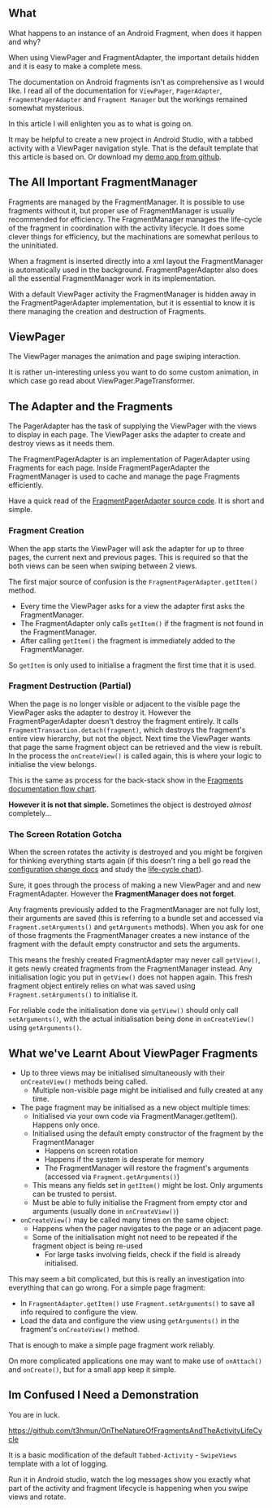 ## What

What happens to an instance of an Android Fragment, when does it happen and why?

When using ViewPager and FragmentAdapter, the important details hidden and it is easy to make a complete mess.

The documentation on Android fragments isn't as comprehensive as I would like.
I read all of the documentation for 
`ViewPager`, 
`PagerAdapter`, 
`FragmentPagerAdapter` 
and 
`Fragment Manager`
but the workings remained somewhat mysterious.


In this article I will enlighten you as to what is going on.


It may be helpful to create a new project in Android Studio, with a tabbed activity with a ViewPager navigation style.
That is the default template that this article is based on. Or download my [demo app from github](https://github.com/t3hmun/OnTheNatureOfFragmentsAndTheActivityLifeCycle).

## The All Important FragmentManager

Fragments are managed by the FragmentManager.
It is possible to use fragments without it, but proper use of FragmentManager is usually recommended for efficiency.
The FragmentManager manages the life-cycle of the fragment in coordination with the activity lifecycle.
It does some clever things for efficiency, but the machinations are somewhat perilous to the uninitiated.

When a fragment is inserted directly into a xml layout the FragmentManager is automatically used in the background.
FragmentPagerAdapter also does all the essential FragmentManager work in its implementation.

With a default ViewPager activity the FragmentManager is hidden away in the FragmentPagerAdapter implementation, 
but it is essential to know it is there managing the creation and destruction of Fragments.


## ViewPager

The ViewPager manages the animation and page swiping interaction.

It is rather un-interesting unless you want to do some custom animation, 
in which case go read about ViewPager.PageTransformer.


## The Adapter and the Fragments

The PagerAdapter has the task of supplying the ViewPager with the views to display in each page.
The ViewPager asks the adapter to create and destroy views as it needs them.

The FragmentPagerAdapter is an implementation of PagerAdapter using Fragments for each page.
Inside FragmentPagerAdapter the FragmentManager is used to cache and manage the page Fragments efficiently.

Have a quick read of the [FragmentPagerAdapter source code](https://android.googlesource.com/platform/frameworks/support/+/nougat-release/v13/java/android/support/v13/app/FragmentPagerAdapter.java).
It is short and simple.


### Fragment Creation

When the app starts the ViewPager will ask the adapter for up to three pages, the current next and previous pages.
This is required so that the both views can be seen when swiping between 2 views.

The first major source of confusion is the `FragmentPagerAdapter.getItem()` method.

* Every time the ViewPager asks for a view the adapter first asks the FragmentManager.
* The FragmentAdapter only calls `getItem()` if the fragment is not found in the FragmentManager.
* After calling `getItem()` the fragment is immediately added to the FragmentManager.

So `getItem` is only used to initialise a fragment the first time that it is used.


### Fragment Destruction (Partial)

When the page is no longer visible or adjacent to the visible page the ViewPager asks the adapter to destroy it.
However the FragmentPagerAdapter doesn't destroy the fragment entirely.
It calls `FragmentTransaction.detach(fragment)`, which destroys the fragment's entire view hierarchy, but not the object.
Next time the ViewPager wants that page the same fragment object can be retrieved and the view is rebuilt.
In the process the `onCreateView()` is called again, this is where your logic to initialise the view belongs.

This is the same as process for the back-stack show in the [Fragments documentation flow chart](https://developer.android.com/guide/components/fragments.html#Creating).

**However it is not that simple.** Sometimes the object is destroyed _almost_ completely...


### The Screen Rotation Gotcha

When the screen rotates the activity is destroyed and you might be forgiven for thinking everything starts again 
(if this doesn't ring a bell go read the [configuration change docs](https://developer.android.com/guide/topics/resources/runtime-changes.html) and study the [life-cycle chart](https://developer.android.com/reference/android/app/Activity.html#ActivityLifecycle)).

Sure, it goes through the process of making a new ViewPager and and new FragmentAdapter.
However the **FragmentManager does not forget**.

Any fragments previously added to the FragmentManager are not fully lost, their arguments are saved 
(this is referring to a bundle set and accessed via `Fragment.setArguments()` and `getArguments` methods).
When you ask for one of those fragments the FragmentManager creates a new instance of the fragment with the default empty constructor and sets the arguments.

This means the freshly created FragmentAdapter may never call `getView()`, it gets newly created fragments from the FragmentManager instead.
Any initialisation logic you put in `getView()` does not happen again.
This fresh fragment object entirely relies on what was saved using `Fragment.setArguments()` to initialise it.

For reliable code the initialisation done via `getView()` should only call `setArguments()`, 
with the actual initialisation being done in `onCreateView()` using `getArguments()`.



## What we've Learnt About ViewPager Fragments

* Up to three views may be initialised simultaneously with their `onCreateView()` methods being called.
    * Multiple non-visible page might be initialised and fully created at any time.
* The page fragment may be initialised as a new object multiple times:
    * Initialised via your own code via FragmentManager.getItem(). Happens only once.
    * Initialised using the default empty constructor of the fragment by the FragmentManager
        * Happens on screen rotation
        * Happens if the system is desperate for memory
        * The FragmentManager will restore the fragment's arguments (accessed via `Fragment.getArguments()`)
    * This means any fields set in `getItem()` might be lost. Only arguments can be trusted to persist.
    * Must be able to fully initialise the Fragment from empty ctor and arguments (usually done in `onCreateView()`)
* `onCreateView()` may be called many times on the same object:
    * Happens when the pager navigates to the page or an adjacent page.
    * Some of the initialisation might not need to be repeated if the fragment object is being re-used
        * For large tasks involving fields, check if the field is already initialised.
        
This may seem a bit complicated, but this is really an investigation into everything that can go wrong.
For a simple page fragment:

* In `FragmentAdapter.getItem()` use `Fragment.setArguments()` to save all info required to configure the view.
* Load the data and configure the view using `getArguments()` in the fragment's `onCreateView()` method.

That is enough to make a simple page fragment work reliably.

On more complicated applications one may want to make use of `onAttach()` and `onCreate()`, but for a small app keep it simple.


## Im Confused I Need a Demonstration

You are in luck.

https://github.com/t3hmun/OnTheNatureOfFragmentsAndTheActivityLifeCycle

It is a basic modification of the default `Tabbed-Activity` - `SwipeViews` template with a lot of logging.

Run it in Android studio, watch the log messages show you exactly what part of the activity and fragment lifecycle is happening when you swipe views and rotate.
